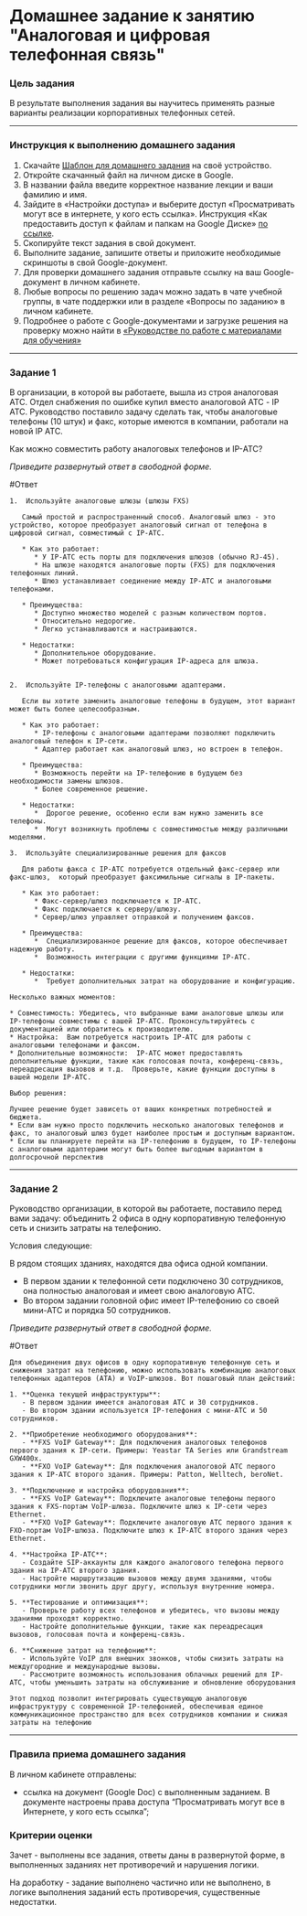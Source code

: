 # Домашнее задание к занятию "Аналоговая и цифровая телефонная связь"

### Цель задания

В результате выполнения задания вы научитесь применять разные варианты реализации корпоративных телефонных сетей.

------

### Инструкция к выполнению домашнего задания

1. Скачайте [Шаблон для домашнего задания](https://u.netology.ru/backend/uploads/lms/content_assets/file/281/%D0%A1%D0%94%D0%95%D0%9B%D0%90%D0%99%D0%A2%D0%95_%D0%9A%D0%9E%D0%9F%D0%98%D0%AE_-_%D0%A8%D0%B0%D0%B1%D0%BB%D0%BE%D0%BD_%D0%B4%D0%BB%D1%8F_%D0%B4%D0%BE%D0%BC%D0%B0%D1%88%D0%BD%D0%B5%D0%B3%D0%BE_%D0%B7%D0%B0%D0%B4%D0%B0%D0%BD%D0%B8%D1%8F_1.1._%D0%9D%D0%B0%D0%B7%D0%B2%D0%B0%D0%BD%D0%B8%D0%B5_%D0%BB%D0%B5%D0%BA%D1%86%D0%B8%D0%B8_-_%D0%A4%D0%B0%D0%BC%D0%B8%D0%BB%D0%B8%D1%8F_%D0%98%D0%BC%D1%8F.docx) на своё устройство.
2. Откройте скачанный файл на личном диске в Google.
3. В названии файла введите корректное название лекции и ваши фамилию и имя.
4. Зайдите в «Настройки доступа» и выберите доступ «Просматривать могут все в интернете, у кого есть ссылка». Инструкция «Как предоставить доступ к файлам и папкам на Google Диске» [по ссылке](https://support.google.com/docs/answer/2494822?hl=ru&co=GENIE.Platform%3DDesktop).
5. Скопируйте текст задания в свой документ.
6. Выполните задание, запишите ответы и приложите необходимые скриншоты в свой Google-документ.
7. Для проверки домашнего задания отправьте ссылку на ваш Google-документ в личном кабинете.
8. Любые вопросы по решению задач можно задать в чате учебной группы, в чате поддержки или в разделе «Вопросы по заданию» в личном кабинете.
9. Подробнее о работе с Google-документами и загрузке решения на проверку можно найти в [«Руководстве по работе с материалами для обучения»](https://l.netology.ru/instruktsiya-po-materialami-dlya-obucheniya)

------

### Задание 1 

В организации, в которой вы работаете, вышла из строя аналоговая АТС. Отдел снабжения по ошибке купил вместо аналоговой АТС - IP АТС.
Руководство поставило задачу сделать так, чтобы аналоговые телефоны (10 штук) и факс, которые имеются в компании, работали на новой IP АТС.  

Как можно совместить работу аналоговых телефонов и IP-АТС?

*Приведите развернутый ответ в свободной форме.*

#Ответ
```
1.  Используйте аналоговые шлюзы (шлюзы FXS)

   Самый простой и распространенный способ. Аналоговый шлюз - это устройство, которое преобразует аналоговый сигнал от телефона в цифровой сигнал, совместимый с IP-АТС. 

   * Как это работает: 
      * У IP-АТС есть порты для подключения шлюзов (обычно RJ-45). 
      * На шлюзе находятся аналоговые порты (FXS) для подключения телефонных линий.
      * Шлюз устанавливает соединение между IP-АТС и аналоговыми телефонами.

   * Преимущества:
      * Доступно множество моделей с разным количеством портов.
      * Относительно недорогие.
      * Легко устанавливаются и настраиваются.

   * Недостатки:
      * Дополнительное оборудование.
      * Может потребоваться конфигурация IP-адреса для шлюза.


2.  Используйте IP-телефоны с аналоговыми адаптерами.

   Если вы хотите заменить аналоговые телефоны в будущем, этот вариант может быть более целесообразным. 

   * Как это работает:
      * IP-телефоны с аналоговыми адаптерами позволяют подключить аналоговый телефон к IP-сети.
      * Адаптер работает как аналоговый шлюз, но встроен в телефон. 

   * Преимущества:
      * Возможность перейти на IP-телефонию в будущем без необходимости замены шлюзов.
      * Более современное решение.

   * Недостатки:
      *  Дорогое решение, особенно если вам нужно заменить все телефоны.
      *  Могут возникнуть проблемы с совместимостью между различными моделями.

3.  Используйте специализированные решения для факсов

   Для работы факса с IP-АТС потребуется отдельный факс-сервер или  факс-шлюз,  который преобразует факсимильные сигналы в IP-пакеты. 

   * Как это работает:
      * Факс-сервер/шлюз подключается к IP-АТС.
      * Факс подключается к серверу/шлюзу.
      * Сервер/шлюз управляет отправкой и получением факсов.

   * Преимущества:
      *  Специализированное решение для факсов, которое обеспечивает надежную работу.
      *  Возможность интеграции с другими функциями IP-АТС.

   * Недостатки:
      *  Требует дополнительных затрат на оборудование и конфигурацию.

Несколько важных моментов:

* Совместимость: Убедитесь, что выбранные вами аналоговые шлюзы или IP-телефоны совместимы с вашей IP-АТС. Проконсультируйтесь с документацией или обратитесь к производителю.
* Настройка:  Вам потребуется настроить IP-АТС для работы с аналоговыми телефонами и факсом. 
* Дополнительные возможности:  IP-АТС может предоставлять дополнительные функции, такие как голосовая почта, конференц-связь, переадресация вызовов и т.д.  Проверьте, какие функции доступны в вашей модели IP-АТС.

Выбор решения:

Лучшее решение будет зависеть от ваших конкретных потребностей и бюджета. 
* Если вам нужно просто подключить несколько аналоговых телефонов и факс, то аналоговый шлюз будет наиболее простым и доступным вариантом.
* Если вы планируете перейти на IP-телефонию в будущем, то IP-телефоны с аналоговыми адаптерами могут быть более выгодным вариантом в долгосрочной перспектив

```
------
 
### Задание 2 

Руководство организации, в которой вы работаете, поставило перед вами задачу: объединить 2 офиса в одну корпоративную телефонную сеть и снизить затраты на телефонию.

Условия следующие:

В рядом стоящих зданиях, находятся два офиса одной компании. 
  - В первом здании к телефонной сети подключено 30 сотрудников, она полностью аналоговая и имеет свою аналоговую АТС.
  - Во втором задании головной офис имеет IP-телефонию со своей мини-АТС и порядка 50 сотрудников.

*Приведите развернутый ответ в свободной форме.*

#Ответ
```
Для объединения двух офисов в одну корпоративную телефонную сеть и снижения затрат на телефонию, можно использовать комбинацию аналоговых телефонных адаптеров (ATA) и VoIP-шлюзов. Вот пошаговый план действий:

1. **Оценка текущей инфраструктуры**:
   - В первом здании имеется аналоговая АТС и 30 сотрудников.
   - Во втором здании используется IP-телефония с мини-АТС и 50 сотрудников.

2. **Приобретение необходимого оборудования**:
   - **FXS VoIP Gateway**: Для подключения аналоговых телефонов первого здания к IP-сети. Примеры: Yeastar TA Series или Grandstream GXW400x.
   - **FXO VoIP Gateway**: Для подключения аналоговой АТС первого здания к IP-АТС второго здания. Примеры: Patton, Welltech, beroNet.

3. **Подключение и настройка оборудования**:
   - **FXS VoIP Gateway**: Подключите аналоговые телефоны первого здания к FXS-портам VoIP-шлюза. Подключите шлюз к IP-сети через Ethernet.
   - **FXO VoIP Gateway**: Подключите аналоговую АТС первого здания к FXO-портам VoIP-шлюза. Подключите шлюз к IP-АТС второго здания через Ethernet.

4. **Настройка IP-АТС**:
   - Создайте SIP-аккаунты для каждого аналогового телефона первого здания на IP-АТС второго здания.
   - Настройте маршрутизацию вызовов между двумя зданиями, чтобы сотрудники могли звонить друг другу, используя внутренние номера.

5. **Тестирование и оптимизация**:
   - Проверьте работу всех телефонов и убедитесь, что вызовы между зданиями проходят корректно.
   - Настройте дополнительные функции, такие как переадресация вызовов, голосовая почта и конференц-связь.

6. **Снижение затрат на телефонию**:
   - Используйте VoIP для внешних звонков, чтобы снизить затраты на междугородние и международные вызовы.
   - Рассмотрите возможность использования облачных решений для IP-АТС, чтобы уменьшить затраты на обслуживание и обновление оборудования

Этот подход позволит интегрировать существующую аналоговую инфраструктуру с современной IP-телефонией, обеспечивая единое коммуникационное пространство для всех сотрудников компании и снижая затраты на телефонию
```

------


### Правила приема домашнего задания

В личном кабинете отправлены:

- ссылка на документ (Google Doc) с выполненным заданием. В документе настроены права доступа “Просматривать могут все в Интернете, у кого есть ссылка”;

### Критерии оценки

Зачет - выполнены все задания, ответы даны в развернутой форме, в выполненных заданиях нет противоречий и нарушения логики.

На доработку - задание выполнено частично или не выполнено, в логике выполнения заданий есть противоречия, существенные недостатки.

